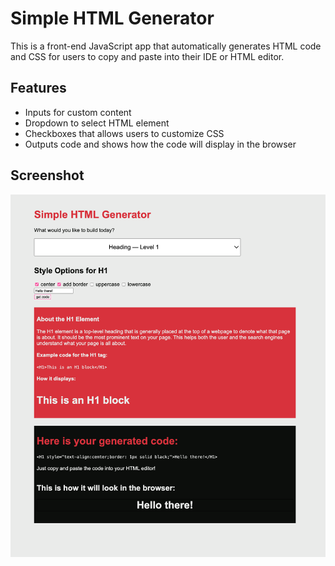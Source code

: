 # Simple HTML Generator
This is a front-end JavaScript app that automatically generates HTML code and CSS for users to copy and paste into their IDE or HTML editor.
## Features
* Inputs for custom content
* Dropdown to select HTML element
* Checkboxes that allows users to customize CSS
* Outputs code and shows how the code will display in the browser
## Screenshot
![img.png](img.png)